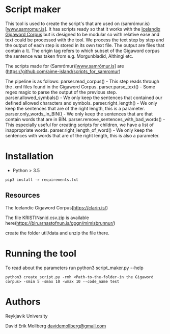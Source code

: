 # Script maker 

This tool is used to create the script's that are used on (samrómur.is)[www.samromur.is]. It has scripts ready so that it works with the [Icelandix Gigaword Corpus](https://clarin.is/) but is designed to be modular so with relative ease and text could be processed with the tool. We process the text step by step and the output of each step is stored in its own text file. The output are files that contain a <sentences>\t<origin-tag>. The origin tag refers to which subset of the Gigaword corpus the sentence was taken from e.g. Morgunbladid, Althingi etc. 

The scripts made for (Samrómur)[www.samrómur.is] are (https://github.com/aime-island/scripts_for_samromur)

The pipeline is as follows:
    parser.read_corpus() - This step reads through the .xml files found in the Gigaword Corpus.
    parser.parse_text() - Some regex magic to parse the output of the previous step.
    parser.allowed_symbals() - We only keep the sentences that contained our defined allowed characters and symbols.
    parser.right_length() - We only keep the sentences that are of the right length, this is a parameter. 
    parser.only_words_in_BIN() - We only keep the sentences that are that contain words that are in BÍN.
    parser.remove_sentences_with_bad_words() - This especially useful for creating scripts for children, we have a list of inappropriate words. 
    parser.right_length_of_word() - We only keep the sentences with words that are of the right length, this is also a parameter.

# Installation
* Python > 3.5
```
pip3 install -r requirements.txt
```
## Resources 
The Icelandic Gigaword Corpus]https://clarin.is/) 

The file KRISTINsnid.csv.zip is available here(https://bin.arnastofnun.is/gogn/mimisbrunnur/) 

create the folder util/data and unzip the file there.

# Running the tool

To read about the parameters run python3 script_maker.py --help
```
python3 create_script.py -rmh <Path-to-the-folder-in the Gigaword corpus> -smin 5 -smax 10 -wmax 10 --code_name test
```

# Authors
Reykjavik University

David Erik Mollberg davidemollberg@gmail.com

